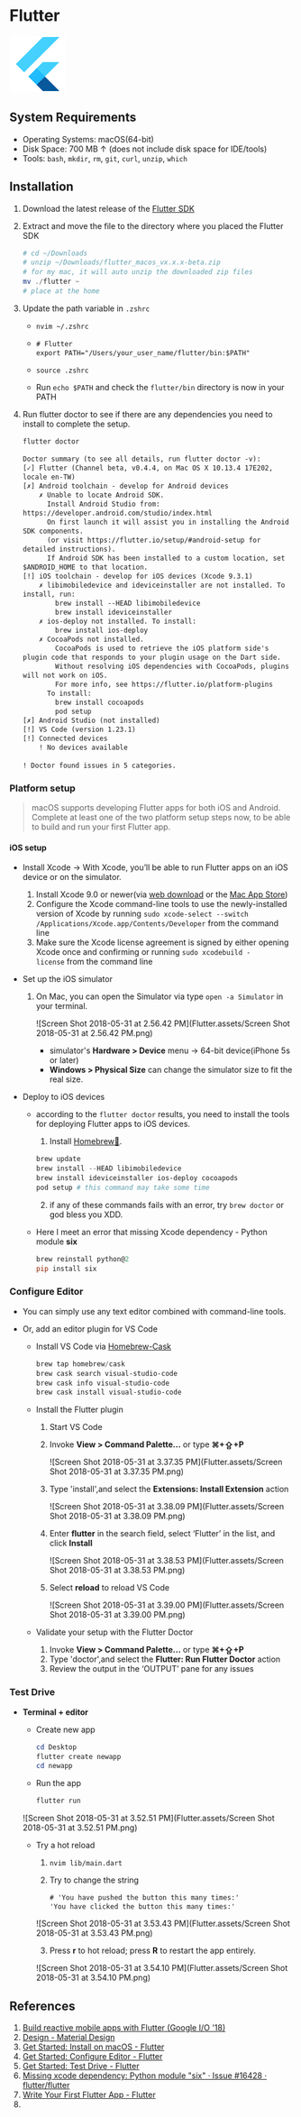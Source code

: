 # Flutter

![flutter-mark-square-100](Flutter.assets/flutter-mark-square-100.png)

## System Requirements

* Operating Systems: macOS(64-bit)
* Disk Space: 700 MB $\uparrow$ (does not include disk space for IDE/tools)
* Tools: ```bash```, ```mkdir```, ```rm```, ```git```, ```curl```, ```unzip```, ```which```

## Installation

1. Download the latest release of the [Flutter SDK](https://flutter.io/sdk-archive/#macos)

2. Extract and move the file to the directory where you placed the Flutter SDK

   ```powershell
   # cd ~/Downloads
   # unzip ~/Downloads/flutter_macos_vx.x.x-beta.zip
   # for my mac, it will auto unzip the downloaded zip files
   mv ./flutter ~
   # place at the home
   ```

3. Update the path variable in ```.zshrc```

   * ```nvim ~/.zshrc```

   * ```
     # Flutter
     export PATH="/Users/your_user_name/flutter/bin:$PATH"
     ```

   * ```source .zshrc```

   * Run ```echo $PATH``` and check the ```flutter/bin``` directory is now in your PATH 

4. Run flutter doctor to see if there are any dependencies you need to install to complete the setup.

   ```powershell
   flutter doctor
   ```

   ```
   Doctor summary (to see all details, run flutter doctor -v):
   [✓] Flutter (Channel beta, v0.4.4, on Mac OS X 10.13.4 17E202, locale en-TW)
   [✗] Android toolchain - develop for Android devices
       ✗ Unable to locate Android SDK.
         Install Android Studio from: https://developer.android.com/studio/index.html
         On first launch it will assist you in installing the Android SDK components.
         (or visit https://flutter.io/setup/#android-setup for detailed instructions).
         If Android SDK has been installed to a custom location, set $ANDROID_HOME to that location.
   [!] iOS toolchain - develop for iOS devices (Xcode 9.3.1)
       ✗ libimobiledevice and ideviceinstaller are not installed. To install, run:
           brew install --HEAD libimobiledevice
           brew install ideviceinstaller
       ✗ ios-deploy not installed. To install:
           brew install ios-deploy
       ✗ CocoaPods not installed.
           CocoaPods is used to retrieve the iOS platform side's plugin code that responds to your plugin usage on the Dart side.
           Without resolving iOS dependencies with CocoaPods, plugins will not work on iOS.
           For more info, see https://flutter.io/platform-plugins
         To install:
           brew install cocoapods
           pod setup
   [✗] Android Studio (not installed)
   [!] VS Code (version 1.23.1)
   [!] Connected devices
       ! No devices available
   
   ! Doctor found issues in 5 categories.
   ```

### Platform setup

> macOS supports developing Flutter apps for both iOS and Android. Complete at least one of the two platform setup steps now, to be able to build and run your first Flutter app.

#### iOS setup

* Install Xcode $\rightarrow$ With Xcode, you’ll be able to run Flutter apps on an iOS device or on the simulator.

  1. Install Xcode 9.0 or newer(via [web download](https://developer.apple.com/xcode/) or the [Mac App Store](https://itunes.apple.com/us/app/xcode/id497799835))
  2. Configure the Xcode command-line tools to use the newly-installed version of Xcode by running ```sudo xcode-select --switch /Applications/Xcode.app/Contents/Developer``` from the command line
  3. Make sure the Xcode license agreement is signed by either opening Xcode once and confirming or running ```sudo xcodebuild -license``` from the command line

* Set up the iOS simulator

  1. On Mac, you can open the Simulator via type ```open -a Simulator``` in your terminal.

     ![Screen Shot 2018-05-31 at 2.56.42 PM](Flutter.assets/Screen Shot 2018-05-31 at 2.56.42 PM.png)

     * simulator's **Hardware > Device** menu $\rightarrow$ 64-bit device(iPhone 5s or later)
     * **Windows > Physical Size** can change the simulator size to fit the real size.

* Deploy to iOS devices

  * according to the ```flutter doctor``` results, you need to install the tools for deploying Flutter apps to iOS devices.

    1. Install [Homebrew🍺](https://docs.brew.sh/Installation).

    ```powershell
    brew update
    brew install --HEAD libimobiledevice
    brew install ideviceinstaller ios-deploy cocoapods
    pod setup # this command may take some time
    ```

    2. if any of these commands fails with an error, try ```brew doctor``` or god bless you XDD.

  * Here I meet an error that missing Xcode dependency - Python module **six**

    ```powershell
    brew reinstall python@2
    pip install six 
    ```

### Configure Editor

* You can simply use any text editor combined with command-line tools.

* Or, add an editor plugin for VS Code

  * Install VS Code via [Homebrew-Cask](https://caskroom.github.io/)

    ```powershell
    brew tap homebrew/cask
    brew cask search visual-studio-code
    brew cask info visual-studio-code
    brew cask install visual-studio-code
    ```

  * Install the Flutter plugin

    1. Start VS Code

    2. Invoke **View > Command Palette...** or type **⌘+⇪+P**

       ![Screen Shot 2018-05-31 at 3.37.35 PM](Flutter.assets/Screen Shot 2018-05-31 at 3.37.35 PM.png)

    3. Type 'install',and select the **Extensions: Install Extension** action

       ![Screen Shot 2018-05-31 at 3.38.09 PM](Flutter.assets/Screen Shot 2018-05-31 at 3.38.09 PM.png)

    4. Enter **flutter** in the search field, select ‘Flutter’ in the list, and click **Install**

       ![Screen Shot 2018-05-31 at 3.38.53 PM](Flutter.assets/Screen Shot 2018-05-31 at 3.38.53 PM.png)

    5. Select **reload** to reload VS Code

       ![Screen Shot 2018-05-31 at 3.39.00 PM](Flutter.assets/Screen Shot 2018-05-31 at 3.39.00 PM.png)

  * Validate your setup with the Flutter Doctor

    1. Invoke **View > Command Palette...** or type **⌘+⇪+P**
    2. Type 'doctor',and select the **Flutter: Run Flutter Doctor** action
    3. Review the output in the ‘OUTPUT’ pane for any issues

### Test Drive

* **Terminal + editor**

  * Create new app

    ```powershell
    cd Desktop
    flutter create newapp
    cd newapp
    ```

  * Run the app

    ```powershell
    flutter run
    ```

  ![Screen Shot 2018-05-31 at 3.52.51 PM](Flutter.assets/Screen Shot 2018-05-31 at 3.52.51 PM.png)

  * Try a hot reload

    1. ```nvim lib/main.dart```

    2. Try to change the string

       ```
       # 'You have pushed the button this many times:'
       'You have clicked the button this many times:'
       ```

    ![Screen Shot 2018-05-31 at 3.53.43 PM](Flutter.assets/Screen Shot 2018-05-31 at 3.53.43 PM.png)

    3. Press **r** to hot reload; press **R** to restart the app entirely. 

    ![Screen Shot 2018-05-31 at 3.54.10 PM](Flutter.assets/Screen Shot 2018-05-31 at 3.54.10 PM.png)



## References

1. [Build reactive mobile apps with Flutter (Google I/O '18)](https://www.youtube.com/watch?v=RS36gBEp8OI)
2. [Design - Material Design](https://material.io/design/)
3. [Get Started: Install on macOS - Flutter](https://flutter.io/setup-macos/)
4. [Get Started: Configure Editor - Flutter](https://flutter.io/get-started/editor/#vscode)
5. [Get Started: Test Drive - Flutter](https://flutter.io/get-started/test-drive/#terminal)
6. [Missing xcode dependency: Python module "six" · Issue #16428 · flutter/flutter](https://github.com/flutter/flutter/issues/16428)
7. [Write Your First Flutter App - Flutter](https://flutter.io/get-started/codelab/)
8. 